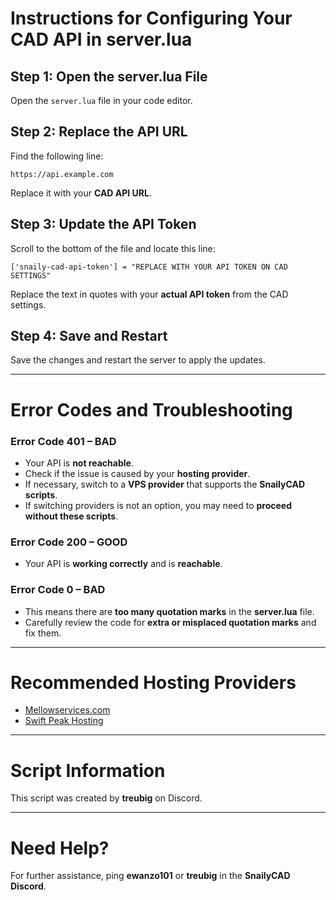 # Instructions for Configuring Your CAD API in server.lua

## Step 1: Open the server.lua File
Open the `server.lua` file in your code editor.

## Step 2: Replace the API URL
Find the following line:
```
https://api.example.com
```
Replace it with your **CAD API URL**.

## Step 3: Update the API Token
Scroll to the bottom of the file and locate this line:
```
['snaily-cad-api-token'] = "REPLACE WITH YOUR API TOKEN ON CAD SETTINGS"
```
Replace the text in quotes with your **actual API token** from the CAD settings.

## Step 4: Save and Restart
Save the changes and restart the server to apply the updates.

---

# Error Codes and Troubleshooting

### Error Code 401 – BAD
- Your API is **not reachable**.  
- Check if the issue is caused by your **hosting provider**.  
- If necessary, switch to a **VPS provider** that supports the **SnailyCAD scripts**.  
- If switching providers is not an option, you may need to **proceed without these scripts**.  

### Error Code 200 – GOOD
- Your API is **working correctly** and is **reachable**.  

### Error Code 0 – BAD
- This means there are **too many quotation marks** in the **server.lua** file.  
- Carefully review the code for **extra or misplaced quotation marks** and fix them.  

---

# Recommended Hosting Providers
- [Mellowservices.com](https://mellowservices.com)
- [Swift Peak Hosting](https://www.swiftpeakhosting.co.uk/VPS)

---

# Script Information
This script was created by **treubig** on Discord.

---

# Need Help?
For further assistance, ping **ewanzo101** or **treubig** in the **SnailyCAD Discord**.

